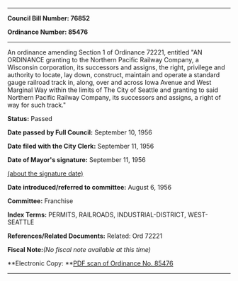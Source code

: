 

********

**Council Bill Number: 76852**
   
**Ordinance Number: 85476**
********

 An ordinance amending Section 1 of Ordinance 72221, entitled "AN ORDINANCE granting to the Northern Pacific Railway Company, a Wisconsin corporation, its successors and assigns, the right, privilege and authority to locate, lay down, construct, maintain and operate a standard gauge railroad track in, along, over and across Iowa Avenue and West Marginal Way within the limits of The City of Seattle and granting to said Northern Pacific Railway Company, its successors and assigns, a right of way for such track."

**Status:** Passed
   
**Date passed by Full Council:** September 10, 1956
   
**Date filed with the City Clerk:** September 11, 1956
   
**Date of Mayor's signature:** September 11, 1956
   
[(about the signature date)](/~public/approvaldate.htm)
   
   
   
**Date introduced/referred to committee:** August 6, 1956
   
**Committee:** Franchise
   
   
**Index Terms:** PERMITS, RAILROADS, INDUSTRIAL-DISTRICT, WEST-SEATTLE

**References/Related Documents:** Related: Ord 72221

**Fiscal Note:**_(No fiscal note available at this time)_

**Electronic Copy: **[PDF scan of Ordinance No. 85476](/~archives/Ordinances/Ord_85476.pdf)

********

